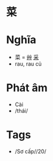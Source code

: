 # 菜

# Nghĩa
* 菜 = [艸](艸.md) [采](采.md)
* rau, rau củ

# Phát âm
* Cài
*  /thái/

# Tags
* /Sơ cấp//20/

